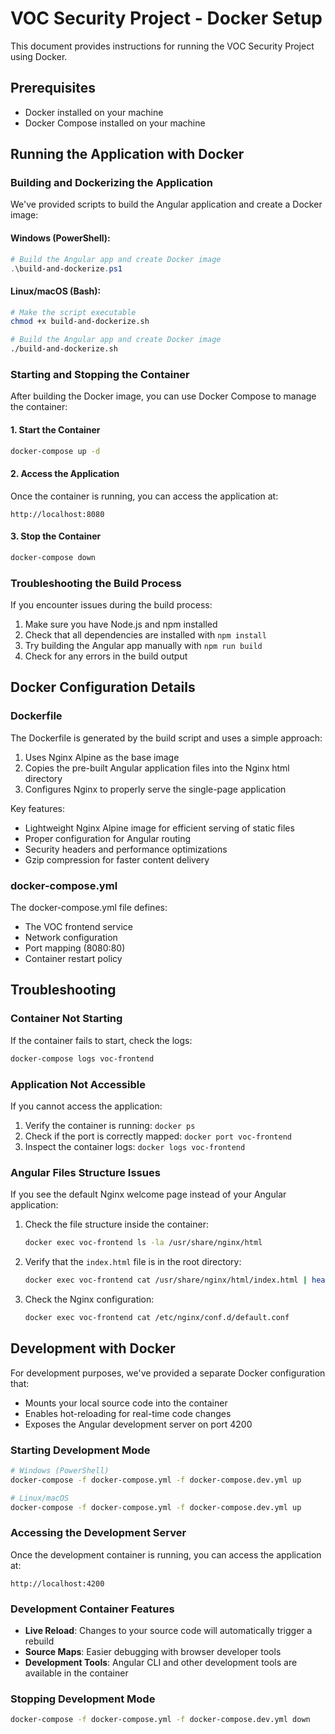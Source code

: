 # VOC Security Project - Docker Setup

This document provides instructions for running the VOC Security Project using Docker.

## Prerequisites

- Docker installed on your machine
- Docker Compose installed on your machine

## Running the Application with Docker

### Building and Dockerizing the Application

We've provided scripts to build the Angular application and create a Docker image:

#### Windows (PowerShell):

```powershell
# Build the Angular app and create Docker image
.\build-and-dockerize.ps1
```

#### Linux/macOS (Bash):

```bash
# Make the script executable
chmod +x build-and-dockerize.sh

# Build the Angular app and create Docker image
./build-and-dockerize.sh
```

### Starting and Stopping the Container

After building the Docker image, you can use Docker Compose to manage the container:

#### 1. Start the Container

```bash
docker-compose up -d
```

#### 2. Access the Application

Once the container is running, you can access the application at:

```
http://localhost:8080
```

#### 3. Stop the Container

```bash
docker-compose down
```

### Troubleshooting the Build Process

If you encounter issues during the build process:

1. Make sure you have Node.js and npm installed
2. Check that all dependencies are installed with `npm install`
3. Try building the Angular app manually with `npm run build`
4. Check for any errors in the build output

## Docker Configuration Details

### Dockerfile

The Dockerfile is generated by the build script and uses a simple approach:
1. Uses Nginx Alpine as the base image
2. Copies the pre-built Angular application files into the Nginx html directory
3. Configures Nginx to properly serve the single-page application

Key features:
- Lightweight Nginx Alpine image for efficient serving of static files
- Proper configuration for Angular routing
- Security headers and performance optimizations
- Gzip compression for faster content delivery

### docker-compose.yml

The docker-compose.yml file defines:
- The VOC frontend service
- Network configuration
- Port mapping (8080:80)
- Container restart policy

## Troubleshooting

### Container Not Starting

If the container fails to start, check the logs:

```bash
docker-compose logs voc-frontend
```

### Application Not Accessible

If you cannot access the application:
1. Verify the container is running: `docker ps`
2. Check if the port is correctly mapped: `docker port voc-frontend`
3. Inspect the container logs: `docker logs voc-frontend`

### Angular Files Structure Issues

If you see the default Nginx welcome page instead of your Angular application:

1. Check the file structure inside the container:
   ```bash
   docker exec voc-frontend ls -la /usr/share/nginx/html
   ```

2. Verify that the `index.html` file is in the root directory:
   ```bash
   docker exec voc-frontend cat /usr/share/nginx/html/index.html | head
   ```

3. Check the Nginx configuration:
   ```bash
   docker exec voc-frontend cat /etc/nginx/conf.d/default.conf
   ```

## Development with Docker

For development purposes, we've provided a separate Docker configuration that:
- Mounts your local source code into the container
- Enables hot-reloading for real-time code changes
- Exposes the Angular development server on port 4200

### Starting Development Mode

```bash
# Windows (PowerShell)
docker-compose -f docker-compose.yml -f docker-compose.dev.yml up

# Linux/macOS
docker-compose -f docker-compose.yml -f docker-compose.dev.yml up
```

### Accessing the Development Server

Once the development container is running, you can access the application at:

```
http://localhost:4200
```

### Development Container Features

- **Live Reload**: Changes to your source code will automatically trigger a rebuild
- **Source Maps**: Easier debugging with browser developer tools
- **Development Tools**: Angular CLI and other development tools are available in the container

### Stopping Development Mode

```bash
docker-compose -f docker-compose.yml -f docker-compose.dev.yml down
```
